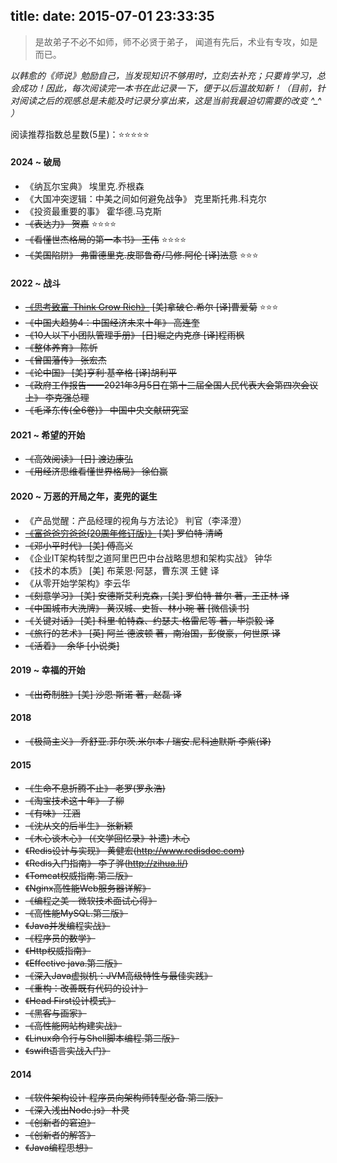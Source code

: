 title: 
date: 2015-07-01 23:33:35
---
> 是故弟子不必不如师，师不必贤于弟子，
> 闻道有先后，术业有专攻，如是而已。 

*以韩愈的《师说》勉励自己，当发现知识不够用时，立刻去补充；只要肯学习，总会成功！因此，每次阅读完一本书在此记录一下，便于以后温故知新！（目前，针对阅读之后的观感总是未能及时记录分享出来，这是当前我最迫切需要的改变  ^_^ ）*

阅读推荐指数总星数(5星)：⭐⭐⭐⭐⭐

#### 2024 ~ 破局
* 《纳瓦尔宝典》 埃里克.乔根森
* 《大国冲突逻辑：中美之间如何避免战争》 克里斯托弗.科克尔
* 《投资最重要的事》 霍华德.马克斯
* ~~《表达力》 贺嘉~~  ⭐⭐⭐⭐
* ~~《看懂世杰格局的第一本书》 王伟~~  ⭐⭐⭐⭐
* ~~《美国陷阱》 弗雷德里克.皮耶鲁奇/马修.阿伦  [译]法意~~  ⭐⭐⭐

#### 2022 ~ 战斗
* ~~[《思考致富-Think Grow Rich》](https://effine.cn/2022/07/21/ThinkGrowRich) [美]拿破仑.希尔  [译]曹爱菊~~  ⭐⭐⭐
* ~~《中国大趋势4：中国经济未来十年》 高连奎~~
* ~~《10人以下小团队管理手册》 [日]堀之内克彦 [译]程雨枫~~
* ~~《整体养育》 陈忻~~
* ~~《曾国藩传》 张宏杰~~
* ~~《论中国》 [美]亨利·基辛格 [译]胡利平~~
* ~~《政府工作报告——2021年3月5日在第十三届全国人民代表大会第四次会议上》 李克强总理~~
* ~~《毛泽东传(全6卷)》 中国中央文献研究室~~

#### 2021 ~ 希望的开始
* ~~《高效阅读》 [日] 渡边康弘~~
* ~~《用经济思维看懂世界格局》 徐伯赢~~

#### 2020 ~ 万恶的开局之年，麦兜的诞生
* 《产品觉醒：产品经理的视角与方法论》 判官（李泽澄）
* ~~[《富爸爸穷爸爸(20周年修订版)》](https://effine.cn/2022/05/12/RichDadPoorDad) [美] 罗伯特·清崎~~
* ~~《邓小平时代》 [美] 傅高义~~
* 《企业IT架构转型之道阿里巴巴中台战略思想和架构实战》 钟华
* 《技术的本质》 [美] 布莱恩·阿瑟，曹东溟 王健 译
* 《从零开始学架构》李云华
* ~~《刻意学习》 [美] 安德斯艾利克森，[美] 罗伯特·普尔 著，王正林 译~~
* ~~《中国城市大洗牌》 黄汉城、史哲、林小琬 著 [微信读书]~~
* ~~《关键对话》 [美] 科里·帕特森、约瑟夫·格雷尼等 著，毕崇毅 译~~
* ~~《旅行的艺术》 [英] 阿兰·德波顿 著，南治国，彭俊豪，何世原 译~~
* ~~《活着》- 余华 [小说类]~~


#### 2019 ~ 幸福的开始
* ~~《出奇制胜》[美] 沙恩·斯诺 著，赵磊 译~~

#### 2018
* ~~《极简主义》 乔舒亚.菲尔茨.米尔本 / 瑞安.尼科迪默斯    李紫(译)~~
    
#### 2015
* ~~《生命不息折腾不止》 老罗(罗永浩)~~
* ~~《淘宝技术这十年》 子柳~~
* ~~《有味》 汪涵~~
* ~~《沈从文的后半生》 张新颖~~
* ~~《木心谈木心》 (《文学回忆录》补遗)  木心~~
* ~~《Redis设计与实现》 黄健宏(http://www.redisdoc.com)~~
* ~~《Redis入门指南》 李子骅(http://zihua.li/)~~
* ~~《Tomcat权威指南.第二版》~~
* ~~《Nginx高性能Web服务器详解》~~
* ~~《编程之美 - 微软技术面试心得》~~
* ~~《高性能MySQL.第三版》~~
* ~~《Java并发编程实战》~~
* ~~《程序员的数学》~~
* ~~《Http权威指南》~~
* ~~《Effective java.第二版》~~
* ~~《深入Java虚拟机：JVM高级特性与最佳实践》~~
* ~~《重构：改善既有代码的设计》~~
* ~~《Head First设计模式》~~
* ~~《黑客与画家》~~
* ~~《高性能网站构建实战》~~
* ~~《Linux命令行与Shell脚本编程.第二版》~~
* ~~《swift语言实战入门》~~
   
#### 2014
* ~~《软件架构设计 程序员向架构师转型必备.第二版》~~
* ~~《深入浅出Node.js》 朴灵~~
* ~~《创新者的窘迫》~~
* ~~《创新者的解答》~~
* ~~《Java编程思想》~~